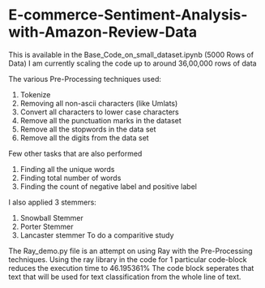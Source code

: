 # E-commerce-Sentiment-Analysis-with-Amazon-Review-Data

This is available in the Base_Code_on_small_dataset.ipynb (5000 Rows of Data)
I am currently scaling the code up to around 36,00,000 rows of data

The various Pre-Processing techniques used:
1. Tokenize
2. Removing all non-ascii characters (like Umlats)
3. Convert all characters to lower case characters
4. Remove all the punctuation marks in the dataset
5. Remove all the stopwords in the data set
6. Remove all the digits from the data set

Few other tasks that are also performed
1. Finding all the unique words
2. Finding total number of words
3. Finding the count of negative label and positive label

I also applied 3 stemmers:
1. Snowball Stemmer
2. Porter Stemmer
3. Lancaster stemmer 
To do a comparitive study

The Ray_demo.py file is an attempt on using Ray with the Pre-Processing techniques.
Using the ray library in the code for 1 particular code-block reduces the execution time to 46.195361%
The code block seperates that text that will be used for text classification from the whole line of text.
